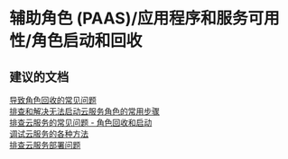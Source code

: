 <properties
    pageTitle="worker role (paas)/application and service availability/role startup and recycling"
    description="辅助角色 (PAAS)/应用程序和服务可用性/角色启动和回收"
    service="microsoft.classiccompute"
    resource="domainnames"
    authors="aashu"
    displayOrder=""
    selfHelpType="generic"
    supportTopicIds="32422590"
    resourceTags=""
    productPesIds="13185"
    cloudEnvironments="public"
/>


# <a name="worker-role-paasapplication-and-service-availabilityrole-startup-and-recycling"></a>辅助角色 (PAAS)/应用程序和服务可用性/角色启动和回收

## <a name="recommended-documents"></a>**建议的文档**
  [导致角色回收的常见问题](https://azure.microsoft.com/documentation/articles/cloud-services-troubleshoot-common-issues-which-cause-roles-recycle/)<br>
  [排查和解决无法启动云服务角色的常用步骤](https://azure.microsoft.com/documentation/articles/cloud-services-troubleshoot-roles-that-fail-start/)<br>
  [排查云服务的常见问题 - 角色回收和启动](http://blogs.msdn.com/b/kwill/archive/2013/08/09/windows-azure-paas-compute-diagnostics-data.aspx)<br>
  [调试云服务的各种方法](https://docs.microsoft.com/azure/vs-azure-tools-debugging-cloud-services-overview)<br>
  [排查云服务部署问题](https://azure.microsoft.com/documentation/articles/cloud-services-troubleshoot-deployment-problems/)


<!--HONumber=Feb17_HO3-->


